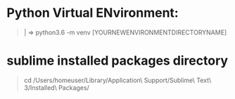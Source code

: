
Python Virtual ENvironment:
===========================
> | => python3.6 -m venv [YOURNEWENVIRONMENTDIRECTORYNAME]


sublime installed packages directory
=====================================
> cd /Users/homeuser/Library/Application\ Support/Sublime\ Text\ 3/Installed\ Packages/